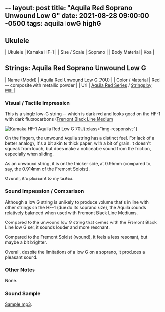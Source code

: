 --
layout: post
title:  "Aquila Red Soprano Unwound Low G"
date:   2021-08-28 09:00:00 -0500
tags:   aquila lowG highG
---

## Ukulele

| Ukulele       | Kamaka HF-1 |
| Size / Scale  | Soprano     |
| Body Material | Koa            |


## Strings: Aquila Red Soprano Unwound Low G

| Name (Model)     | Aquila Red Unwound Low G (70U)                        |
| Color / Material | Red -- composite with metallic powder                 |
| Url              | [Aquila Red Series](https://aquilacorde.com/en/shop/modern-instrument-string-sets/ukulele-banjouke-en/red-series/) / [Strings by Mail](https://www.stringsbymail.com/aquila-red-soprano-ukulele-string-4th-unwound-low-g-tuning-70u-single-11142.html)|



### Visual / Tactile Impression

This is a single low-G string -- which is dark red and looks good on the HF-1 with dark fluorocarbons ([Fremont Black Line Medium](https://tkuriyama.github.io/uke-strings/general/2021/08/27/Fremont-Blackline-LowG-STR-FMG.html)

![Kamaka HF-1 Aquila Red Low G 70U](/uke-strings/assets/img/kamaka_hf1_aquila_70U.jpg){:class="img-responsive"}

On the fingers, the unwound Aquila string has a distinct feel. For lack of a better analogy, it's a bit akin to thick paper, with a bit of grain. It doesn't squeak from touch, but does make a noticeable sound from the friction, especially when sliding.

As an unwound string, it is on the thicker side, at 0.95mm (compared to, say, the 0.914mm of the Fremont Soloist).

Overall, it's pleasant to my tastes.



### Sound Impression / Comparison

Although a low G string is unlikely to produce volume that's in line with other strings on the HF-1 (due do its soprano size), the Aquila sounds relatively balanced when used with Fremont Black Line Mediums. 

Compared to the unwound low G string that comes with the Fremont Black Line low G set, it sounds louder and more resonant. 

Compared to the Fremont Soloist (wound), it feels a less resonant, but maybe a bit brighter.

Overall, despite the limitations of a low G on a soprano, it produces a pleasant sound.


### Other Notes

None.

### Sound Sample

[Sample mp3](/uke-strings/assets/samples/HF1_Fremont_Aquila_Unwound_LowG.mp3).




